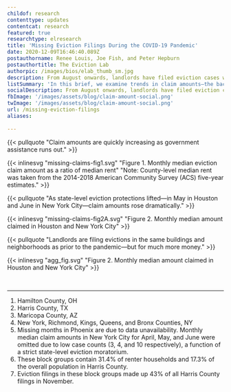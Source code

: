 ```yaml
---
childof: research
contenttype: updates
contentcat: research
featured: true
researchtype: elresearch
title: 'Missing Eviction Filings During the COVID-19 Pandemic'
date: 2020-12-09T16:46:40.089Z
postauthorname: Renee Louis, Joe Fish, and Peter Hepburn
postauthortitle: The Eviction Lab
authorpic: /images/bios/elab_thumb_sm.jpg
description: From August onwards, landlords have filed eviction cases with unusually large claim amounts.
listSummary: 'In this brief, we examine trends in claim amounts—the back rent, late fees, and damages that landlords claim when filing an eviction case—over the course of 2020 in a few key cities we are monitoring through the Eviction Tracking System.' 
socialDescription: From August onwards, landlords have filed eviction cases with unusually large claim amounts.
fbImage: '/images/assets/blog/claim-amount-social.png'
twImage: '/images/assets/blog/claim-amount-social.png'
url: /missing-eviction-filings
aliases:
  
---
```



{{< pullquote "Claim amounts are quickly increasing as government assistance runs out." >}}



{{< inlinesvg "missing-claims-fig1.svg" "Figure 1. Monthly median eviction claim amount as a ratio of median rent" "Note:  County-level median rent was taken from the 2014-2018 American Community Survey (ACS) five-year estimates." >}}


{{< pullquote "As state-level eviction protections lifted—in May in Houston and June in New York City—claim amounts rose dramatically." >}}


{{< inlinesvg "missing-claims-fig2A.svg" "Figure 2. Monthly median amount claimed in Houston and New York City" >}}


{{< pullquote "Landlords are filing evictions in the same buildings and neighborhoods as prior to the pandemic—but for much more money." >}}

{{< inlinesvg "agg_fig.svg" "Figure 2. Monthly median amount claimed in Houston and New York City" >}}




<br>
<hr />

<div class="footnotes">
<ol>
<li>Hamilton County, OH</li>

<li>Harris County, TX</li> 

<li>Maricopa County, AZ</li> 

<li>New York, Richmond, Kings, Queens, and Bronx Counties, NY</li>

<li>Missing months in Phoenix are due to data unavailability. Monthly median claim amounts in New York City for April, May, and June were omitted due to low case counts (3, 4, and 10 respectively), a function of a strict state-level eviction moratorium. </li>

<li>These block groups contain 31.4% of renter households and 17.3% of the overall population in Harris County.</li>

<li> Eviction filings in these block groups made up 43% of all Harris County filings in November.</li>
</ol>
</div>
